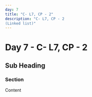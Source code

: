 ```yaml
---
day: 7
title: "C- L7, CP - 2"
description: "C- L7, CP - 2
(Linked list)"
---
```


# Day 7 - C- L7, CP - 2

<!-- Course content goes here -->

## Sub Heading

### Section
Content
